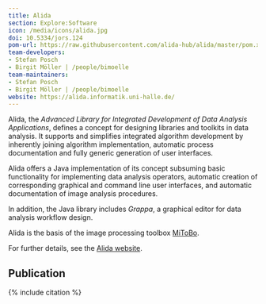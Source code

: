 ```yaml
---
title: Alida
section: Explore:Software
icon: /media/icons/alida.jpg
doi: 10.5334/jors.124
pom-url: https://raw.githubusercontent.com/alida-hub/alida/master/pom.xml
team-developers:
- Stefan Posch
- Birgit Möller | /people/bimoelle
team-maintainers:
- Stefan Posch
- Birgit Möller | /people/bimoelle
website: https://alida.informatik.uni-halle.de/
---
```


Alida, the *Advanced Library for Integrated Development of Data Analysis Applications*, defines a concept for designing libraries and toolkits in data analysis. It supports and simplifies integrated algorithm development by inherently joining algorithm implementation, automatic process documentation and fully generic generation of user interfaces.

Alida offers a Java implementation of its concept subsuming basic functionality for implementing data analysis operators, automatic creation of corresponding graphical and command line user interfaces, and automatic documentation of image analysis procedures.

In addition, the Java library includes *Grappa*, a graphical editor for data analysis workflow design.

Alida is the basis of the image processing toolbox [MiToBo](/plugins/mitobo).

For further details, see the [Alida website](https://alida.informatik.uni-halle.de/).

## Publication

{% include citation %}
